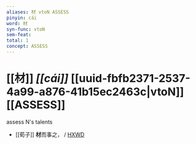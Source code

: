 ```yaml
---
aliases: 材 vtoN ASSESS
pinyin: cái
word: 材
syn-func: vtoN
sem-feat: 
total: 1
concept: ASSESS 
---
```

# [[材]] *[[cái]]*  [[uuid-fbfb2371-2537-4a99-a876-41b15ec2463c|vtoN]] [[ASSESS]]
assess N's talents
 - [[荀子]] **材**而事之，
                     / [HXWD](https://hxwd.org/textview.html?location=KR3a0002_tls_009-1a.32)